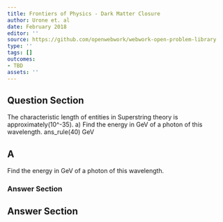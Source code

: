 ```yaml
---
title: Frontiers of Physics - Dark Matter Closure
author: Urone et. al
date: February 2018
editor: ''
source: https://github.com/openwebwork/webwork-open-problem-library
type: ''
tags: []
outcomes:
- TBD
assets: ''
---
```


## Question Section 

The characteristic length of entities in Superstring theory is approximately(10^-35).
a) Find the energy in GeV of a photon of this wavelength. 
ans_rule(40) GeV
## A
Find the energy in GeV of a photon of this wavelength. 
### Answer Section


## Answer Section

